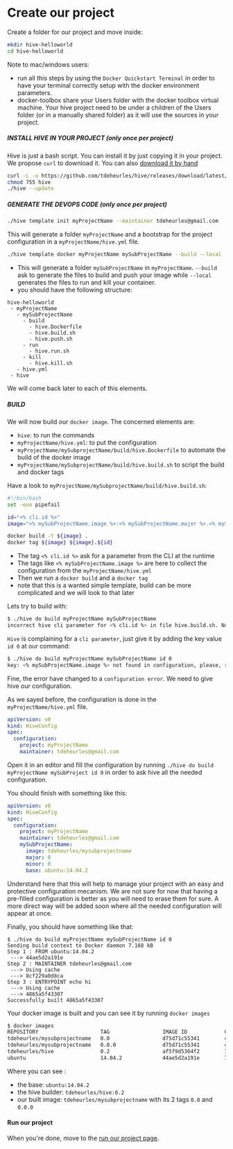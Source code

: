 # Create our project

Create a folder for our project and move inside:
```bash
mkdir hive-helloworld
cd hive-helloworld
```

Note to mac/windows users: 
- run all this steps by using the `Docker Quickstart Terminal` in order to have your terminal correctly setup with the docker environment parameters.
- docker-toolbox share your Users folder with the docker toolbox virtual machine. Your hive project need to be under a children of the Users folder (or in a manually shared folder) as it will use the sources in your project.

##### INSTALL HIVE IN YOUR PROJECT (only once per project)
Hive is just a bash script. You can install it by just copying it in your project. We propose `curl` to download it. You can also [download it by hand](https://github.com/tdeheurles/hive/releases/download/latest/hive)

```bash
curl -L -o https://github.com/tdeheurles/hive/releases/download/latest/hive
chmod 755 hive
./hive --update
```

##### GENERATE THE DEVOPS CODE (only once per project)
```bash
./hive template init myProjectName --maintainer tdeheurles@gmail.com
```
This will generate a folder `myProjectName` and a bootstrap for the project configuration in a `myProjectName/hive.yml` file.
 
```bash
./hive template docker myProjectName mySubProjectName --build --local
```
- This will generate a folder `mySubProjectName` in `myProjectName`. `--build` ask to generate the files to build and push your image while `--local` generates the files to run and kill your container.
- you should have the following structure:
```
hive-helloworld
 - myProjectName
   - mySubProjectName
     - build
       - hive.Dockerfile
       - hive.build.sh
       - hive.push.sh
     - run
       - hive.run.sh
     - kill
       - hive.kill.sh
   - hive.yml
 - hive
```
We will come back later to each of this elements.

##### BUILD
We will now build our `docker image`. 
The concerned elements are:
- `hive`: to run the commands
- `myProjectName/hive.yml`: to put the configuration
- `myProjectName/mySubprojectName/build/hive.Dockerfile` to automate the build of the docker image
- `myProjectName/mySubprojectName/build/hive.build.sh` to script the build and docker tags

Have a look to `myProjectName/mySubprojectName/build/hive.build.sh`:
```bash
#!/bin/bash
set -euo pipefail

id="<% cli.id %>"
image="<% mySubProjectName.image %>:<% mySubProjectName.major %>.<% mySubProjectName.minor %>"

docker build -t ${image} .
docker tag ${image} ${image}.${id}
```
- The tag `<% cli.id %>` ask for a parameter from the CLI at the runtime
- The tags like `<% mySubProjectName.image %>` are here to collect the configuration from the `myProjectName/hive.yml`
- Then we run a `docker build` and a `docker tag`
- note that this is a wanted simple template, build can be more complicated and we will look to that later

Lets try to build with:
```bash
$ ./hive do build myProjectName mySubProjectName
incorrect hive cli parameter for <% cli.id %> in file hive.build.sh. No key value given
```

`Hive` is complaining for a `cli parameter`, just give it by adding the key value` id 0` at our command:
```bash
$ ./hive do build myProjectName mySubProjectName id 0
key: <% mySubProjectName.image %> not found in configuration, please, rerun with the config parameter
```

Fine, the error have changed to a `configuration error`. We need to give hive our configuration.

As we sayed before, the configuration is done in the `myProjectName/hive.yml` file.

```yaml
apiVersion: v0
kind: HiveConfig
spec:
  configuration:
    project: myProjectName
    maintainer: tdeheurles@gmail.com
```

Open it in an editor and fill the configuration by running `./hive do build myProjectName mySubProject id 0` in order to ask hive all the needed configuration.
  
You should finish with something like this:
```yaml
apiVersion: v0
kind: HiveConfig
spec:
  configuration:
    project: myProjectName
    maintainer: tdeheurles@gmail.com
    mySubProjectName:
      image: tdeheurles/mysubprojectname
      major: 0
      minor: 0
      base: ubuntu:14.04.2
```

Understand here that this will help to manage your project with an easy and protective configuration mecanism. We are not sure for now that having a pre-filled configuration is better as you will need to erase them for sure. A more direct way will be added soon where all the needed configuration will appear at once.

Finally, you should have something like that:
```
$ ./hive do build myProjectName mySubProjectName id 0
Sending build context to Docker daemon 7.168 kB
Step 1 : FROM ubuntu:14.04.2
 ---> 44ae5d2a191e
Step 2 : MAINTAINER tdeheurles@gmail.com
 ---> Using cache
 ---> 8cf229a0d8ca
Step 3 : ENTRYPOINT echo hi
 ---> Using cache
 ---> 4865a5f43307
Successfully built 4865a5f43307
```
Your docker image is built and you can see it by running `docker images`

```bash
$ docker images
REPOSITORY                    TAG                 IMAGE ID            CREATED             SIZE
tdeheurles/mysubprojectname   0.0                 d75d71c55341        44 seconds ago      188.4 MB
tdeheurles/mysubprojectname   0.0.0               d75d71c55341        44 seconds ago      188.4 MB
tdeheurles/hive               0.2                 af5f9d5364f2        11 hours ago        398.4 MB
ubuntu                        14.04.2             44ae5d2a191e        7 months ago        188.4 MB
```

Where you can see :
- the base: `ubuntu:14.04.2`
- the hive builder: `tdeheurles/hive:0.2`
- our built image: `tdeheurles/mysubprojectname` with its 2 tags `0.0` and `0.0.0`

#### Run our project
When you're done, move to the [run our project page](part2.md).
